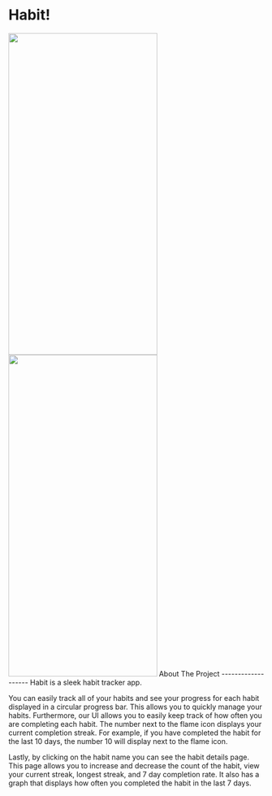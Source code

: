 # Habit!
<img src="https://user-images.githubusercontent.com/79227874/190932259-e8b225b9-01af-475f-9f9b-f2c470c6113c.png" width="292.5" height="633">
<img src="https://imgur.com/rGdIWCy" width="292.5" height="633">
About The Project
-------------------
Habit is a sleek habit tracker app. 

You can easily track all of your habits and see your progress for each habit displayed in a circular progress bar. This allows you to quickly manage your habits. Furthermore, our UI allows you to easily keep track of how often you are completing each habit. The number next to the flame icon displays your current completion streak. For example, if you have completed the habit for the last 10 days, the number 10 will display next to the flame icon.

Lastly, by clicking on the habit name you can see the habit details page. This page allows you to increase and decrease the count of the habit, view your current streak, longest streak, and 7 day completion rate. It also has a graph that displays how often you completed the habit in the last 7 days.
